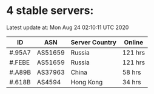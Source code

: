 # 4 stable servers:

Latest update at: Mon Aug 24 02:10:11 UTC 2020

| ID | ASN | Server Country | Online |
| -- | --- | -------------- | ------ |
| #.95A7 | AS51659 | Russia | 121 hrs |
| #.FEBE | AS51659 | Russia | 121 hrs |
| #.A89B | AS37963 | China | 58 hrs |
| #.618B | AS4594 | Hong Kong | 34 hrs |

